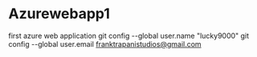 # Azurewebapp1
first azure web application
git config --global user.name "lucky9000"
git config --global user.email <franktrapanistudios@gmail.com>